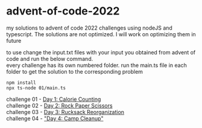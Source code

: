# advent-of-code-2022
my solutions to advent of code 2022 challenges using nodeJS and typescript.   The solutions are not optimized. I will work on optimizing them in future 

to use change the input.txt files with your input you  obtained from advent of code and run the below command.  
every challenge has its own numbered folder. run the main.ts file in each folder to get the solution to the corresponding problem
```
npm install
npx ts-node 01/main.ts
```

challenge 01 - [Day 1: Calorie Counting](https://adventofcode.com/2022/day/1)    
challenge 02 - [Day 2: Rock Paper Scissors](https://adventofcode.com/2022/day/2)   
challenge 03 - [Day 3: Rucksack Reorganization](https://adventofcode.com/2022/day/3)  
challenge 04 - ["Day 4: Camp Cleanup"](https://adventofcode.com/2022/day/4)
